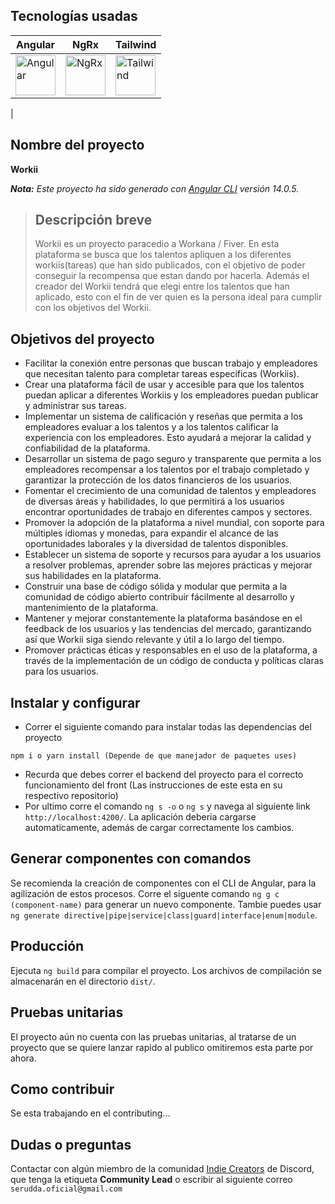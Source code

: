 ## Tecnologías usadas

| **Angular** | **NgRx** | **Tailwind** |
|-|-|-|
| <a target="_BLANK" href="https://angular.io/"><img src="https://upload.wikimedia.org/wikipedia/commons/c/cf/Angular_full_color_logo.svg" alt="Angular" width="64px"></a> | <a target="_BLANK" href="https://ngrx.io/"><img src="https://ngrx.io/assets/images/badge.svg" alt="NgRx" width="64px"></a> | <a target="_BLANK" href="https://tailwindcss.com/"><img src="https://upload.wikimedia.org/wikipedia/commons/d/d5/Tailwind_CSS_Logo.svg" alt="Tailwind" width="64px"></a> |
|

## Nombre del proyecto

**Workii**

***Nota:** Este proyecto ha sido generado con [Angular CLI](https://github.com/angular/angular-cli) versión 14.0.5.*

>## Descripción breve
>Workii es un proyecto paracedio a Workana / Fiver. En esta plataforma se busca que los talentos apliquen a los diferentes workiis(tareas) que han sido publicados, con el objetivo de poder conseguir la recompensa que estan dando por hacerla. Además el creador del Workii tendrá que elegi entre los talentos que han aplicado, esto con el fin de ver quien es la persona ideal para cumplir con los objetivos del Workii.

## Objetivos del proyecto
- Facilitar la conexión entre personas que buscan trabajo y empleadores que necesitan talento para completar tareas específicas (Workiis).
- Crear una plataforma fácil de usar y accesible para que los talentos puedan aplicar a diferentes Workiis y los empleadores puedan publicar y administrar sus tareas.
- Implementar un sistema de calificación y reseñas que permita a los empleadores evaluar a los talentos y a los talentos calificar la experiencia con los empleadores. Esto ayudará a mejorar la calidad y confiabilidad de la plataforma.
- Desarrollar un sistema de pago seguro y transparente que permita a los empleadores recompensar a los talentos por el trabajo completado y garantizar la protección de los datos financieros de los usuarios.
- Fomentar el crecimiento de una comunidad de talentos y empleadores de diversas áreas y habilidades, lo que permitirá a los usuarios encontrar oportunidades de trabajo en diferentes campos y sectores.
- Promover la adopción de la plataforma a nivel mundial, con soporte para múltiples idiomas y monedas, para expandir el alcance de las oportunidades laborales y la diversidad de talentos disponibles.
- Establecer un sistema de soporte y recursos para ayudar a los usuarios a resolver problemas, aprender sobre las mejores prácticas y mejorar sus habilidades en la plataforma.
- Construir una base de código sólida y modular que permita a la comunidad de código abierto contribuir fácilmente al desarrollo y mantenimiento de la plataforma.
- Mantener y mejorar constantemente la plataforma basándose en el feedback de los usuarios y las tendencias del mercado, garantizando así que Workii siga siendo relevante y útil a lo largo del tiempo.
- Promover prácticas éticas y responsables en el uso de la plataforma, a través de la implementación de un código de conducta y políticas claras para los usuarios.

## Instalar y configurar

- Correr el siguiente comando para instalar todas las dependencias del proyecto
``` 
npm i o yarn install (Depende de que manejador de paquetes uses)
```
- Recurda que debes correr el backend del proyecto para el correcto funcionamiento del front (Las instrucciones de este esta en su respectivo repositorio)
- Por ultimo corre el comando `ng s -o` o `ng s` y navega al siguiente link `http://localhost:4200/`. La aplicación deberia cargarse automaticamente, además de cargar correctamente los cambios.

## Generar componentes con comandos

Se recomienda la creación de componentes con el CLI de Angular, para la agilización de estos procesos.
Corre el siguente comando `ng g c (component-name)` para generar un nuevo componente. Tambie puedes usar `ng generate directive|pipe|service|class|guard|interface|enum|module`.


## Producción

Ejecuta `ng build` para compilar el proyecto. Los archivos de compilación se almacenarán en el directorio `dist/`.

## Pruebas unitarias

El proyecto aún no cuenta con las pruebas unitarias, al tratarse de un proyecto que se quiere lanzar rapido al publico omitiremos esta parte por ahora.

## Como contribuir
Se esta trabajando en el contributing...

## Dudas o preguntas

Contactar con algún miembro de la comunidad [Indie Creators]( https://discord.gg/Qncuxgcgsn) de Discord, que tenga la etiqueta 
**Community Lead** o escribir al siguiente correo `serudda.oficial@gmail.com` 
